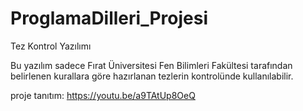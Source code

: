 # ProglamaDilleri_Projesi

Tez Kontrol Yazılımı

Bu yazılım sadece Fırat Üniversitesi Fen Bilimleri Fakültesi tarafından belirlenen kurallara göre hazırlanan tezlerin kontrolünde kullanılabilir.

proje tanıtım: https://youtu.be/a9TAtUp8OeQ
